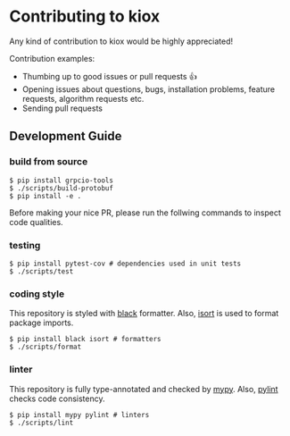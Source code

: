 # Contributing to kiox

Any kind of contribution to kiox would be highly appreciated!

Contribution examples:
- Thumbing up to good issues or pull requests :+1:
- Opening issues about questions, bugs, installation problems, feature requests, algorithm requests etc.
- Sending pull requests

## Development Guide

### build from source
```
$ pip install grpcio-tools
$ ./scripts/build-protobuf
$ pip install -e .
```

Before making your nice PR, please run the follwing commands to inspect code qualities.

### testing
```
$ pip install pytest-cov # dependencies used in unit tests
$ ./scripts/test
```

### coding style
This repository is styled with [black](https://github.com/psf/black) formatter.
Also, [isort](https://github.com/PyCQA/isort) is used to format package imports.
```
$ pip install black isort # formatters
$ ./scripts/format
```

### linter
This repository is fully type-annotated and checked by [mypy](https://github.com/python/mypy).
Also, [pylint](https://github.com/PyCQA/pylint) checks code consistency.
```
$ pip install mypy pylint # linters
$ ./scripts/lint
```
